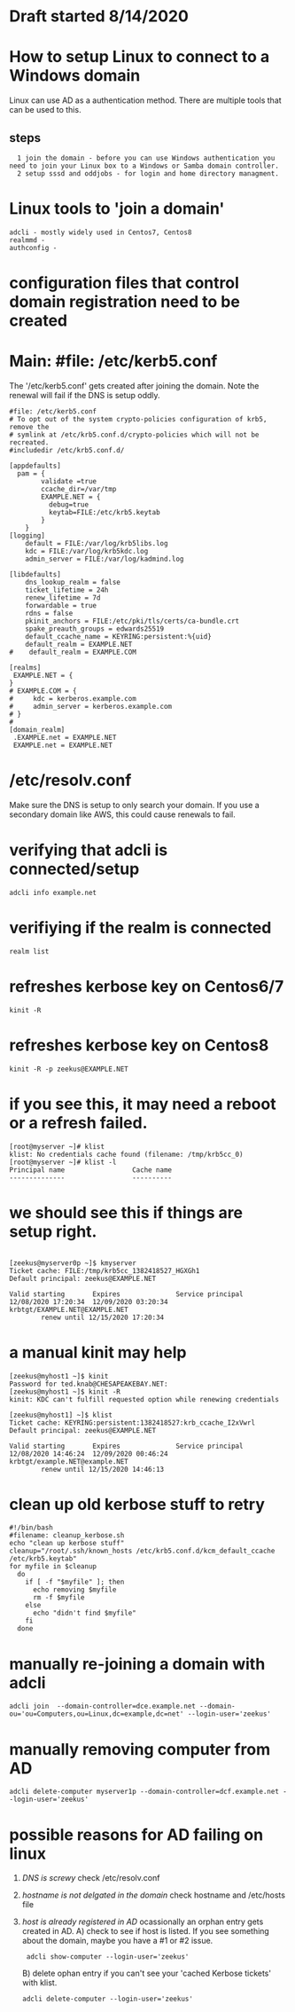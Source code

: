 # Draft started 8/14/2020

# How to setup Linux to connect to a Windows domain

Linux can use AD as a authentication method. There are multiple tools that can be used to this.


## steps
```
  1 join the domain - before you can use Windows authentication you need to join your Linux box to a Windows or Samba domain controller. 
  2 setup sssd and oddjobs - for login and home directory managment. 
```


# Linux tools to 'join a domain'

```
adcli - mostly widely used in Centos7, Centos8
realmmd -
authconfig - 
```

# configuration files that control domain registration need to be created

# Main: #file: /etc/kerb5.conf

The '/etc/kerb5.conf' gets created after joining the domain. 
Note the renewal will fail if the DNS is setup oddly.


```
#file: /etc/kerb5.conf 
# To opt out of the system crypto-policies configuration of krb5, remove the
# symlink at /etc/krb5.conf.d/crypto-policies which will not be recreated.
#includedir /etc/krb5.conf.d/

[appdefaults]
  pam = {
        validate =true
        ccache_dir=/var/tmp
        EXAMPLE.NET = {
          debug=true
          keytab=FILE:/etc/krb5.keytab
        }
    }
[logging]
    default = FILE:/var/log/krb5libs.log
    kdc = FILE:/var/log/krb5kdc.log
    admin_server = FILE:/var/log/kadmind.log

[libdefaults]
    dns_lookup_realm = false
    ticket_lifetime = 24h
    renew_lifetime = 7d
    forwardable = true
    rdns = false
    pkinit_anchors = FILE:/etc/pki/tls/certs/ca-bundle.crt
    spake_preauth_groups = edwards25519
    default_ccache_name = KEYRING:persistent:%{uid}
    default_realm = EXAMPLE.NET
#    default_realm = EXAMPLE.COM

[realms]
 EXAMPLE.NET = {
}
# EXAMPLE.COM = {
#     kdc = kerberos.example.com
#     admin_server = kerberos.example.com
# }
#
[domain_realm]
 .EXAMPLE.net = EXAMPLE.NET
 EXAMPLE.net = EXAMPLE.NET

```

# /etc/resolv.conf

Make sure the DNS is setup to only search your domain.
If you use a secondary domain like AWS, this could cause renewals to fail. 

# verifying that adcli is connected/setup

```
adcli info example.net
```

# verifiying if the realm is connected

```
realm list
```

# refreshes kerbose key on Centos6/7

```
kinit -R 
```


# refreshes kerbose key on Centos8
```
kinit -R -p zeekus@EXAMPLE.NET
```

# if you see this, it may need a reboot or a refresh failed. 

```
[root@myserver ~]# klist
klist: No credentials cache found (filename: /tmp/krb5cc_0)
[root@myserver ~]# klist -l
Principal name                 Cache name
--------------                 ----------

```

# we should see this if things are setup right.

```

[zeekus@myserver0p ~]$ kmyserver
Ticket cache: FILE:/tmp/krb5cc_1382418527_HGXGh1
Default principal: zeekus@EXAMPLE.NET

Valid starting       Expires              Service principal
12/08/2020 17:20:34  12/09/2020 03:20:34  krbtgt/EXAMPLE.NET@EXAMPLE.NET
        renew until 12/15/2020 17:20:34
```


# a manual kinit may help

```
[zeekus@myhost1 ~]$ kinit
Password for ted.knab@CHESAPEAKEBAY.NET:
[zeekus@myhost1 ~]$ kinit -R
kinit: KDC can't fulfill requested option while renewing credentials
```

```
[zeekus@myhost1] ~]$ klist
Ticket cache: KEYRING:persistent:1382418527:krb_ccache_I2xVwrl
Default principal: zeekus@EXAMPLE.NET

Valid starting       Expires              Service principal
12/08/2020 14:46:24  12/09/2020 00:46:24  krbtgt/example.NET@example.NET
        renew until 12/15/2020 14:46:13
```


# clean up old kerbose stuff to retry

```
#!/bin/bash
#filename: cleanup_kerbose.sh
echo "clean up kerbose stuff"
cleanup="/root/.ssh/known_hosts /etc/krb5.conf.d/kcm_default_ccache /etc/krb5.keytab"
for myfile in $cleanup
  do
    if [ -f "$myfile" ]; then
      echo removing $myfile
      rm -f $myfile
    else
      echo "didn't find $myfile"
    fi
  done
```


# manually re-joining a domain with adcli

```
adcli join  --domain-controller=dce.example.net --domain-ou='ou=Computers,ou=Linux,dc=example,dc=net' --login-user='zeekus'
```

# manually removing computer from AD

```
adcli delete-computer myserver1p --domain-controller=dcf.example.net --login-user='zeekus'
```




# possible reasons for AD failing on linux

1. *DNS is screwy* 
     check /etc/resolv.conf 

2. *hostname is not delgated in the domain*
     check hostname and /etc/hosts file

3. *host is already registered in AD* 
      ocassionally an orphan entry gets created in AD.
    A) check to see if host is listed. If you see something about the domain, maybe you have a #1 or #2 issue. 
    ```
     adcli show-computer --login-user='zeekus'
    ```

    B) delete ophan entry if you can't see your 'cached Kerbose tickets' with klist.
    ```
    adcli delete-computer --login-user='zeekus'
    ```
